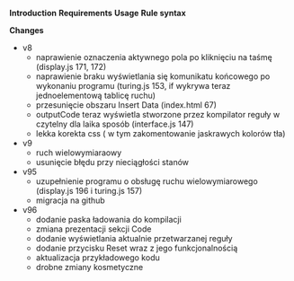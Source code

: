 **Introduction**
**Requirements**
**Usage**
**Rule syntax**

**Changes**
* v8
    * naprawienie oznaczenia aktywnego pola po kliknięciu na taśmę (display.js 171, 172)
    * naprawienie braku wyświetlania się komunikatu końcowego po wykonaniu programu (turing.js 153, if wykrywa teraz jednoelementową tablicę ruchu)
    * przesunięcie obszaru Insert Data (index.html 67)
    * outputCode teraz wyświetla stworzone przez kompilator reguły w czytelny dla laika sposób (interface.js 147)
    * lekka korekta css ( w tym zakomentowanie jaskrawych kolorów tła)
* v9
    * ruch wielowymiaraowy
    * usunięcie błędu przy nieciągłości stanów
* v95
    * uzupełnienie programu o obsługę ruchu wielowymiarowego (display.js 196 i turing.js 157)
    * migracja na github
* v96
    * dodanie paska ładowania do kompilacji
    * zmiana prezentacji sekcji Code
    * dodanie wyświetlania aktualnie przetwarzanej reguły
    * dodanie przycisku Reset wraz z jego funkcjonalnością
    * aktualizacja przykładowego kodu
    * drobne zmiany kosmetyczne
